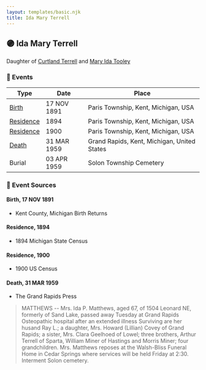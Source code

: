 ```yaml
---
layout: templates/basic.njk
title: Ida Mary Terrell
---
```

## 🟣 Ida Mary Terrell

Daughter of [Curtland Terrell](/people/4/47972604) and [Mary Ida Tooley](/people/5/52009861)

### 📆 Events

Type | Date | Place
------ | ------ | ------
[Birth](#event-0) | 17 NOV 1891 | Paris Township, Kent, Michigan, USA
[Residence](#event-1) | 1894 | Paris Township, Kent, Michigan, USA
[Residence](#event-2) | 1900 | Paris Township, Kent, Michigan, USA
[Death](#event-3) | 31 MAR 1959 | Grand Rapids, Kent, Michigan, United States
Burial | 03 APR 1959 | Solon Township Cemetery

### 📰 Event Sources

#### <a id="event-0"></a> Birth, 17 NOV 1891
* Kent County, Michigan Birth Returns

#### <a id="event-1"></a> Residence, 1894
* 1894 Michigan State Census

#### <a id="event-2"></a> Residence, 1900
* 1900 US Census

#### <a id="event-3"></a> Death, 31 MAR 1959
* The Grand Rapids Press
>   
  > MATTHEWS -- Mrs. Ida P. Matthews, aged 67, of 1504 Leonard NE, formerly of Sand Lake, passed away Tuesday at Grand Rapids Osteopathic hospital after an extended illness Surviving are her husand Ray L.; a daughter, Mrs. Howard (Lillian) Covey of Grand Rapids; a sister, Mrs. Clara Geelhoed of Lowel; three brothers, Arthur Terrell of Sparta, William Miner of Hastings and Morris Miner; four grandchildren. Mrs. Matthews reposes at the Walsh-Bliss Funeral Home in Cedar Springs where services will be held Friday at 2:30. Interment Solon cemetery.
